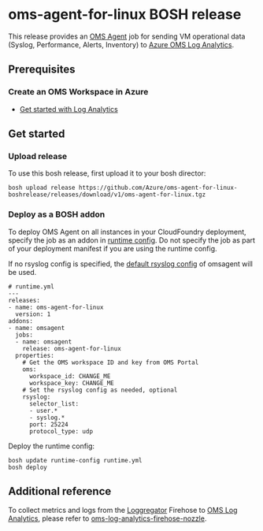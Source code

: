 # oms-agent-for-linux BOSH release

This release provides an [OMS Agent](https://github.com/Microsoft/OMS-Agent-for-Linux) job for sending VM operational data (Syslog, Performance, Alerts, Inventory) to [Azure OMS Log Analytics](https://docs.microsoft.com/en-us/azure/log-analytics/log-analytics-overview).

## Prerequisites

### Create an OMS Workspace in Azure

* [Get started with Log Analytics](https://docs.microsoft.com/en-us/azure/log-analytics/log-analytics-get-started)

## Get started

### Upload release

To use this bosh release, first upload it to your bosh director:
```
bosh upload release https://github.com/Azure/oms-agent-for-linux-boshrelease/releases/download/v1/oms-agent-for-linux.tgz
```

### Deploy as a BOSH addon

To deploy OMS Agent on all instances in your CloudFoundry deployment, specify the job as an addon in [runtime config](https://bosh.io/docs/runtime-config.html). Do not specify the job as part of your deployment manifest if you are using the runtime config.

If no rsyslog config is specified, the [default rsyslog config](https://github.com/Microsoft/OMS-Agent-for-Linux/blob/master/installer/conf/rsyslog.conf) of omsagent will be used.
```
# runtime.yml
---
releases:
- name: oms-agent-for-linux
  version: 1
addons:
- name: omsagent
  jobs:
  - name: omsagent
    release: oms-agent-for-linux
  properties:
    # Get the OMS workspace ID and key from OMS Portal
    oms:
      workspace_id: CHANGE_ME
      workspace_key: CHANGE_ME
    # Set the rsyslog config as needed, optional
    rsyslog:
      selector_list:
      - user.*      
      - syslog.*
      port: 25224
      protocol_type: udp
```

Deploy the runtime config:
```
bosh update runtime-config runtime.yml
bosh deploy
```

## Additional reference

To collect metrics and logs from the [Loggregator](https://docs.cloudfoundry.org/loggregator/architecture.html) Firehose to [OMS Log Analytics](https://docs.microsoft.com/en-us/azure/log-analytics/), please refer to [oms-log-analytics-firehose-nozzle](https://github.com/Azure/oms-log-analytics-firehose-nozzle).